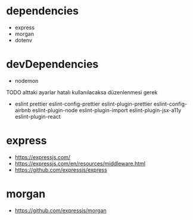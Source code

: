 # dependencies

- express
- morgan
- dotenv

# devDependencies

- nodemon

TODO alttaki ayarlar hatalı kullanılacaksa düzenlenmesi gerek

- eslint
  prettier
  eslint-config-prettier
  eslint-plugin-prettier
  eslint-config-airbnb
  eslint-plugin-node
  eslint-plugin-import
  eslint-plugin-jsx-a11y
  eslint-plugin-react

# express

- https://expressjs.com/
- https://expressjs.com/en/resources/middleware.html
- https://github.com/expressjs/express

# morgan

- https://github.com/expressjs/morgan
